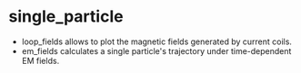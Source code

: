 # single_particle
- loop_fields allows to plot the magnetic fields generated by current coils. 
- em_fields calculates a single particle's trajectory under time-dependent EM fields.